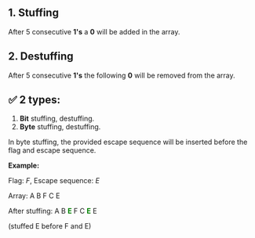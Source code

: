 ## 1. Stuffing

After 5 consecutive **1's** a **0** will be added in the array. 

## 2. Destuffing

After 5 consecutive **1's** the following **0** will be removed from the array. 

## ✅ 2 types:

1. **Bit** stuffing, destuffing.
2. **Byte** stuffing, destuffing.

In byte stuffing, the provided escape sequence will be inserted before the flag and escape sequence.

**Example:**

Flag: *F*, Escape sequence: *E*

Array: A B F C E

After stuffing: A B <span style="color: green; font-weight: bold;">E</span> F C <span style="color: green; font-weight: bold;">E</span> E

(stuffed E before F and E)
